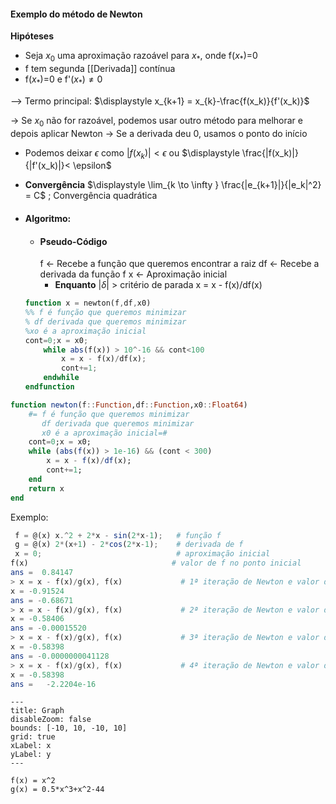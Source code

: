 #### Exemplo do método de Newton
**Hipóteses**
- Seja $x_0$ uma aproximação razoável para $x_*$, onde f($x_*$)=0
- f tem segunda [[Derivada]] contínua
- f($x_*$)=0 e f'($x_*$)$\neq 0$ 

--> Termo principal:  $\displaystyle x_{k+1} = x_{k}-\frac{f(x_k)}{f'(x_k)}$ 

-> Se $x_0$ não for razoável, podemos usar outro método para melhorar e depois aplicar Newton
-> Se a derivada deu 0, usamos o ponto do início


- Podemos deixar $\epsilon$ como $|f(x_k)|<\epsilon$ ou $\displaystyle \frac{|f(x_k)|}{|f'(x_k)|}< \epsilon$ 
- **Convergência** 
	$\displaystyle \lim_{k \to \infty } \frac{|e_{k+1}|}{|e_k|^2} = C$ ; Convergência quadrática

- #### Algoritmo:
	- #### Pseudo-Código
		f <- Recebe a função que queremos encontrar a raiz
		df <- Recebe a derivada da função f
		x <- Aproximação inicial
		- **Enquanto**  |$\delta$| > critério de parada
			x = x - f(x)/df(x)
	

	```octave
	function x = newton(f,df,x0)
	%% f é função que queremos minimizar
	% df derivada que queremos minimizar
	%xo é a aproximação inicial
	cont=0;x = x0;
		while abs(f(x)) > 10^-16 && cont<100
			x = x - f(x)/df(x);
			cont+=1;
		endwhile
	endfunction
	```
```julia
function newton(f::Function,df::Function,x0::Float64)
	#= f é função que queremos minimizar
	   df derivada que queremos minimizar
	   x0 é a aproximação inicial=#
	cont=0;x = x0;
	while (abs(f(x)) > 1e-16) && (cont < 300)
		x = x - f(x)/df(x);
		cont+=1;
	end
	return x
end
```

Exemplo:
```octave
 f = @(x) x.^2 + 2*x - sin(2*x-1);   # função f
 g = @(x) 2*(x+1) - 2*cos(2*x-1);    # derivada de f
 x = 0;                              # aproximação inicial
f(x)                                # valor de f no ponto inicial
ans =  0.84147
> x = x - f(x)/g(x), f(x)             # 1ª iteração de Newton e valor de f
x = -0.91524
ans = -0.68671
> x = x - f(x)/g(x), f(x)             # 2ª iteração de Newton e valor de f
x = -0.58406
ans = -0.00015520
> x = x - f(x)/g(x), f(x)             # 3ª iteração de Newton e valor de f
x = -0.58398
ans = -0.0000000041128
> x = x - f(x)/g(x), f(x)             # 4ª iteração de Newton e valor de f
x = -0.58398
ans =   -2.2204e-16
```
```functionplot
---
title: Graph
disableZoom: false
bounds: [-10, 10, -10, 10]
grid: true
xLabel: x
yLabel: y
---

f(x) = x^2
g(x) = 0.5*x^3+x^2-44
```

